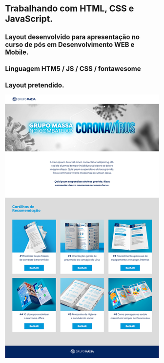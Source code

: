 # Trabalhando com HTML, CSS e JavaScript.

## Layout desenvolvido para apresentação no curso de pós em Desenvolvimento WEB e Mobile.
## Linguagem HTM5 / JS / CSS / fontawesome

## Layout pretendido.
![Layout](grupomassa_pagina-combate-coronavirus_1024x1024.jpg)

